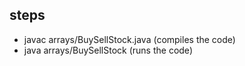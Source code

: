 ## steps
- javac arrays/BuySellStock.java (compiles the code)
- java arrays/BuySellStock (runs the code)